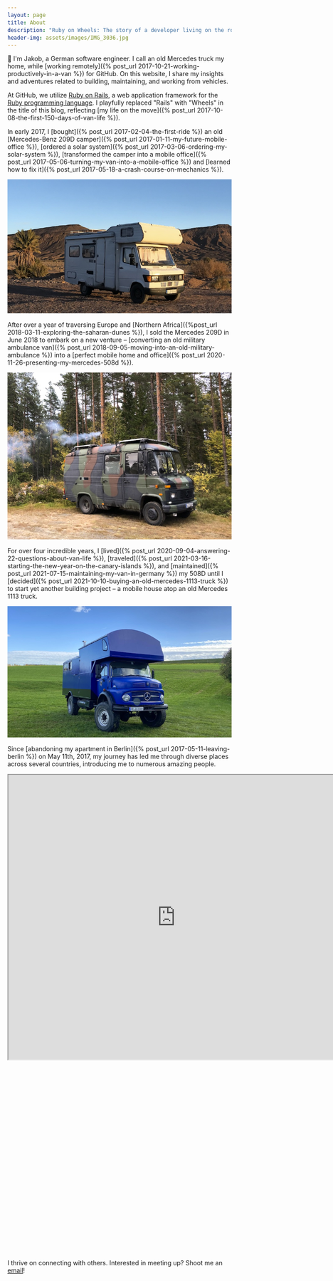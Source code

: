 ```yaml
---
layout: page
title: About
description: "Ruby on Wheels: The story of a developer living on the road."
header-img: assets/images/IMG_3036.jpg
---
```


:wave: I'm Jakob, a German software engineer. I call an old Mercedes truck my home, while [working remotely]({% post_url 2017-10-21-working-productively-in-a-van %}) for GitHub. On this website, I share my insights and adventures related to building, maintaining, and working from vehicles.

At GitHub, we utilize [Ruby on Rails](http://rubyonrails.org/), a web application framework for the [Ruby programming language](https://www.ruby-lang.org). I playfully replaced "Rails" with "Wheels" in the title of this blog, reflecting [my life on the move]({% post_url 2017-10-08-the-first-150-days-of-van-life %}).

In early 2017, I [bought]({% post_url 2017-02-04-the-first-ride %}) an old [Mercedes-Benz 209D camper]({% post_url 2017-01-11-my-future-mobile-office %}), [ordered a solar system]({% post_url 2017-03-06-ordering-my-solar-system %}), [transformed the camper into a mobile office]({% post_url 2017-05-06-turning-my-van-into-a-mobile-office %}) and [learned how to fix it]({% post_url 2017-05-18-a-crash-course-on-mechanics %}).

![My Mercedes 209D in Morocco](/assets/images/209d.jpg)

After over a year of traversing Europe and [Northern Africa]({%post_url 2018-03-11-exploring-the-saharan-dunes %}), I sold the Mercedes 209D in June 2018 to embark on a new venture – [converting an old military ambulance van]({% post_url 2018-09-05-moving-into-an-old-military-ambulance %}) into a [perfect mobile home and office]({% post_url 2020-11-26-presenting-my-mercedes-508d %}).

![My Mercedes 508D in Sweden](/assets/images/508d.jpg)

For over four incredible years, I [lived]({% post_url 2020-09-04-answering-22-questions-about-van-life %}), [traveled]({% post_url 2021-03-16-starting-the-new-year-on-the-canary-islands %}), and [maintained]({% post_url 2021-07-15-maintaining-my-van-in-germany %}) my 508D until I [decided]({% post_url 2021-10-10-buying-an-old-mercedes-1113-truck %}) to start yet another building project – a mobile house atop an old Mercedes 1113 truck.

![My Mercedes 1113 in Germany](/assets/images/1113.jpg)

Since [abandoning my apartment in Berlin]({% post_url 2017-05-11-leaving-berlin %}) on May 11th, 2017, my journey has led me through diverse places across several countries, introducing me to numerous amazing people.

<div class="google-maps" style="padding-bottom: 85%">
  <iframe src="https://www.google.com/maps/d/embed?mid=1oJWtlohfxJ_Oa4t3XFDdOOyyJK4" width="750" height="640"></iframe>
</div>

I thrive on connecting with others. Interested in meeting up? Shoot me an [email](mailto:jakob.class@gmail.com)!
